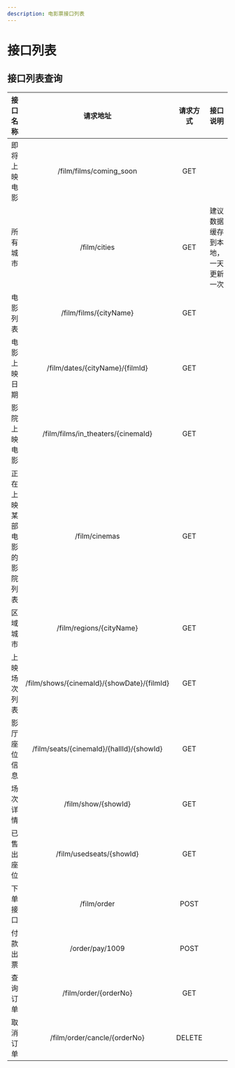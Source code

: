 ```yaml
---
description: 电影票接口列表
---
```


# 接口列表

## 接口列表查询

| 接口名称 | 请求地址 | 请求方式 | 接口说明 |
| :---: | :---: | :---: | :---: |
| 即将上映电影 | /film/films/coming\_soon | GET |   |
| 所有城市 | /film/cities | GET | 建议数据缓存到本地，一天更新一次 |
| 电影列表 | /film/films/{cityName} | GET |   |
| 电影上映日期 | /film/dates/{cityName}/{filmId} | GET |   |
| 影院上映电影 | /film/films/in\_theaters/{cinemaId} | GET |   |
| 正在上映某部电影的影院列表 | /film/cinemas | GET |   |
| 区域城市 | /film/regions/{cityName} | GET |   |
| 上映场次列表 | /film/shows/{cinemaId}/{showDate}/{filmId} | GET |   |
| 影厅座位信息 | /film/seats/{cinemaId}/{hallId}/{showId} | GET |   |
| 场次详情 | /film/show/{showId} | GET |   |
| 已售出座位 | /film/usedseats/{showId} | GET |   |
| 下单接口 | /film/order | POST |   |
| 付款出票 | /order/pay/1009 | POST |   |
| 查询订单 | /film/order/{orderNo} | GET |   |
| 取消订单 | /film/order/cancle/{orderNo} | DELETE |   |

